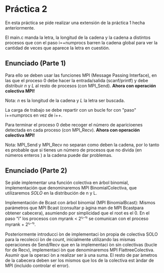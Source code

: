 # Práctica 2 #
En esta práctica se pide realizar una extensión de la práctica 1 hecha anteriormente.

El main.c manda la letra, la longitud de la cadena y la cadena a distintos procesos que con el
paso i=+numprocs barren la cadena global para ver la cantidad de veces que aparece la letra en cuestión.

## Enunciado (Parte 1) ##
Para ello se deben usar las funciones MPI (Message Passing Interface), en las que el proceso 0 debe 
hacer la entrada/salida (scanf/printf) y debe distribuir *n* y *L* al resto de procesos (con MPI_Send).
**Ahora con operación colectiva MPI!**

Nota: *n* es la longitud de la cadena y *L* la letra ser buscada.

La carga de trabajo se debe repartir con un bucle for con "paso" i+=numprocs en vez de i++.

Para terminar el proceso 0 debe recoger el número de aparicioenes detectada en cada proceso (con MPI_Recv).
**Ahora con operación colectiva MPI!**

Nota: MPI_Send y MPI_Recv no separan como deben la cadena, por lo tanto es probable que si
tienes un número de procesos que no divida (en números enteros ) a la cadena puede dar problemas.

## Enunciado (Parte 2) ##

Se pide implementar una función colectiva en árbol binomial, implementación que
denominaremos MPI BinomialColectiva, que utilizaremos *SOLO* en la distribución de n y L.

Implementación de Bcast con árbol binomial (MPI BinomialBcast):
Mismos parámetros que MPI Bcast (consultar p ́agina man de MPI Bcastpara obtener cabecera),
asumiendo por simplicidad que el root es el 0.
En el paso “i” los procesos con myrank < 2⁽ᶦ⁻¹⁾ se comunican con el proceso myrank + 2⁽ᶦ⁻¹⁾.




Posteriormente introducci ́on de implementaci ́on propia de colectiva
SOLO para la recolecci ́on de count, inicialmente utilizando las
mismas operaciones de Send/Recv que en la implementaci ́on sin
colectivas (bucle for de Recv), implementaci ́on que denominaremos
MPI FlattreeColectiva. Asumir que la operaci ́on a realizar ser ́a una
suma. El resto de par ́ametros de la cabecera deben ser los mismos
que los de la colectiva est ́andar de MPI (incluido controlar el error).
